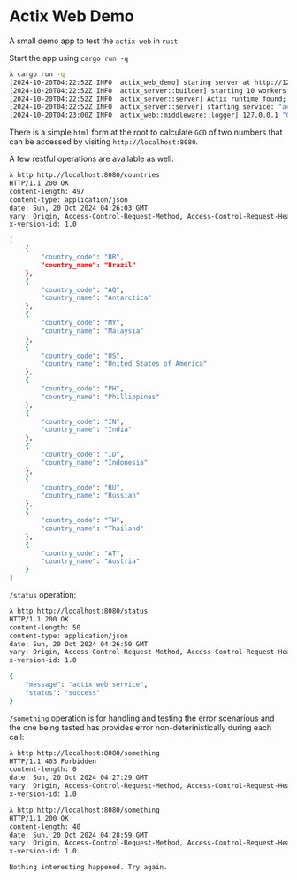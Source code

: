# Actix Web Demo
A small demo app to test the `actix-web` in `rust`.

Start the app using `cargo run -q`

```bash
λ cargo run -q
[2024-10-20T04:22:52Z INFO  actix_web_demo] staring server at http://127.0.0.1:8080
[2024-10-20T04:22:52Z INFO  actix_server::builder] starting 10 workers
[2024-10-20T04:22:52Z INFO  actix_server::server] Actix runtime found; starting in Actix runtime
[2024-10-20T04:22:52Z INFO  actix_server::server] starting service: "actix-web-service-127.0.0.1:8080", workers: 10, listening on: 127.0.0.1:8080
[2024-10-20T04:23:00Z INFO  actix_web::middleware::logger] 127.0.0.1 "GET / HTTP/1.1" 200 458 "-" "HTTPie/3.0.2" 0.000373
```

There is a simple `html` form at the root to calculate `GCD` of two numbers that can be accessed by visiting `http://localhost:8080`.

A few restful operations are available as well:
```bash
λ http http://localhost:8080/countries
HTTP/1.1 200 OK
content-length: 497
content-type: application/json
date: Sun, 20 Oct 2024 04:26:03 GMT
vary: Origin, Access-Control-Request-Method, Access-Control-Request-Headers
x-version-id: 1.0

[
    {
        "country_code": "BR",
        "country_name": "Brazil"
    },
    {
        "country_code": "AQ",
        "country_name": "Antarctica"
    },
    {
        "country_code": "MY",
        "country_name": "Malaysia"
    },
    {
        "country_code": "US",
        "country_name": "United States of America"
    },
    {
        "country_code": "PH",
        "country_name": "Phillippines"
    },
    {
        "country_code": "IN",
        "country_name": "India"
    },
    {
        "country_code": "ID",
        "country_name": "Indonesia"
    },
    {
        "country_code": "RU",
        "country_name": "Russian"
    },
    {
        "country_code": "TH",
        "country_name": "Thailand"
    },
    {
        "country_code": "AT",
        "country_name": "Austria"
    }
]
```

`/status` operation:
```bash
λ http http://localhost:8080/status
HTTP/1.1 200 OK
content-length: 50
content-type: application/json
date: Sun, 20 Oct 2024 04:26:50 GMT
vary: Origin, Access-Control-Request-Method, Access-Control-Request-Headers
x-version-id: 1.0

{
    "message": "actix web service",
    "status": "success"
}

```

`/something` operation is for handling and testing the error scenarious and the one being tested has provides error non-deterinistically during each call:
```bash
λ http http://localhost:8080/something
HTTP/1.1 403 Forbidden
content-length: 0
date: Sun, 20 Oct 2024 04:27:29 GMT
vary: Origin, Access-Control-Request-Method, Access-Control-Request-Headers
x-version-id: 1.0

λ http http://localhost:8080/something
HTTP/1.1 200 OK
content-length: 40
date: Sun, 20 Oct 2024 04:28:59 GMT
vary: Origin, Access-Control-Request-Method, Access-Control-Request-Headers
x-version-id: 1.0

Nothing interesting happened. Try again.


```

